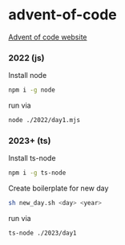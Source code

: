 # advent-of-code

[Advent of code website](https://adventofcode.com/)

### 2022 (js)
Install node
```sh
npm i -g node
```

run via 
```sh
node ./2022/day1.mjs
```

### 2023+ (ts)
Install ts-node
```sh
npm i -g ts-node
```

Create boilerplate for new day
```sh
sh new_day.sh <day> <year>
```

run via 
```sh
ts-node ./2023/day1
```
